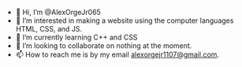 - 👋 Hi, I’m @AlexOrgeJr065
- 👀 I’m interested in making a website using the computer languages HTML, CSS, and JS.
- 🌱 I’m currently learning C++ and CSS
- 💞️ I’m looking to collaborate on nothing at the moment.
- 📫 How to reach me is by my email alexorgejr1107@gmail.com.

<!---
AlexOrgeJr065/AlexOrgeJr065 is a ✨ special ✨ repository because its `README.md` (this file) appears on your GitHub profile.
You can click the Preview link to take a look at your changes.
--->
